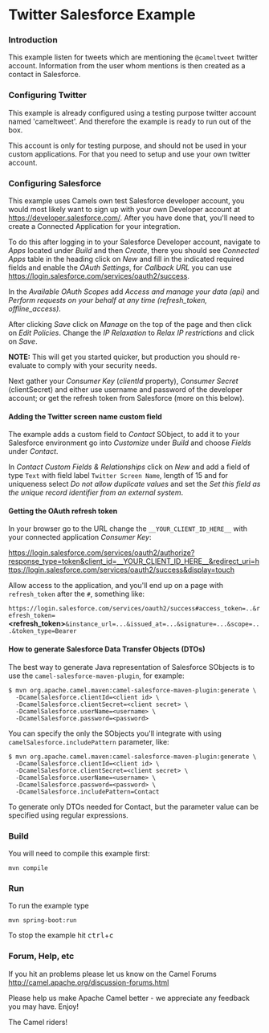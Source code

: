 # Twitter Salesforce Example

### Introduction

This example listen for tweets which are mentioning the `@cameltweet` twitter account.
Information from the user whom mentions is then created as a contact in Salesforce.

### Configuring Twitter

This example is already configured using a testing purpose twitter account named 'cameltweet'.
And therefore the example is ready to run out of the box.

This account is only for testing purpose, and should not be used in your custom applications.
For that you need to setup and use your own twitter account.

### Configuring Salesforce

This example uses Camels own test Salesforce developer account, you would most likely want to
sign up with your own Developer account at <https://developer.salesforce.com/>. After you
have done that, you'll need to create a Connected Application for your integration.

To do this after logging in to your Salesforce Developer account, navigate to _Apps_ located
under _Build_ and then _Create_, there you should see _Connected Apps_ table in the heading
click on _New_ and fill in the indicated required fields and enable the _OAuth Settings_, for
_Callback URL_ you can use <https://login.salesforce.com/services/oauth2/success>.

In the _Available OAuth Scopes_ add _Access and manage your data (api)_ and 
_Perform requests on your behalf at any time (refresh_token, offline_access)_.

After clicking _Save_ click on _Manage_ on the top of the page and then click on
 _Edit Policies_. Change the _IP Relaxation_ to _Relax IP restrictions_ and click on _Save_.

**NOTE:** This will get you started quicker, but production you should re-evaluate to comply 
with your security needs.

Next gather your _Consumer Key_ (_clientId_ property), _Consumer Secret_ (clientSecret) and
either use username and password of the developer account; or get the refresh token from
Salesforce (more on this below).

#### Adding the Twitter screen name custom field

The example adds a custom field to _Contact_ SObject, to add it to your Salesforce environment
go into _Customize_ under _Build_ and choose _Fields_ under _Contact_.

In _Contact Custom Fields & Relationships_ click on _New_ and add a field of type `Text`
with field label `Twitter Screen Name`, length of 15 and for uniqueness select 
_Do not allow duplicate values_ and set the
_Set this field as the unique record identifier from an external system_.

#### Getting the OAuth refresh token

In your browser go to the URL change the `__YOUR_CLIENT_ID_HERE__` with your connected
application _Consumer Key_:

<https://login.salesforce.com/services/oauth2/authorize?response_type=token&client_id=__YOUR_CLIENT_ID_HERE__&redirect_uri=https://login.salesforce.com/services/oauth2/success&display=touch>

Allow access to the application, and you'll end up on a page with `refresh_token` after
the `#`, something like:

`https://login.salesforce.com/services/oauth2/success#access_token=..&refresh_token=`**<refresh_token>**`&instance_url=...&issued_at=...&signature=...&scope=...&token_type=Bearer`

#### How to generate Salesforce Data Transfer Objects (DTOs)

The best way to generate Java representation of Salesforce SObjects is to use the
`camel-salesforce-maven-plugin`, for example:

    $ mvn org.apache.camel.maven:camel-salesforce-maven-plugin:generate \
      -DcamelSalesforce.clientId=<client id> \
      -DcamelSalesforce.clientSecret=<client secret> \
      -DcamelSalesforce.userName=<username> \
      -DcamelSalesforce.password=<password>

You can specify the only the SObjects you'll integrate with using `camelSalesforce.includePattern` parameter, like:

    $ mvn org.apache.camel.maven:camel-salesforce-maven-plugin:generate \
      -DcamelSalesforce.clientId=<client id> \
      -DcamelSalesforce.clientSecret=<client secret> \
      -DcamelSalesforce.userName=<username> \
      -DcamelSalesforce.password=<password> \
      -DcamelSalesforce.includePattern=Contact

To generate only DTOs needed for Contact, but the parameter value can be specified using regular expressions.

### Build

You will need to compile this example first:

	mvn compile

### Run

To run the example type

	mvn spring-boot:run

To stop the example hit <kbd>ctrl</kbd>+<kbd>c</kbd>


### Forum, Help, etc

If you hit an problems please let us know on the Camel Forums
	<http://camel.apache.org/discussion-forums.html>

Please help us make Apache Camel better - we appreciate any feedback you may
have.  Enjoy!


The Camel riders!
